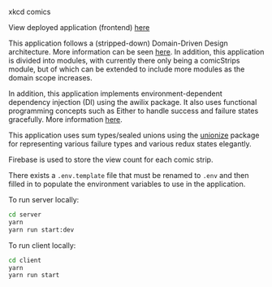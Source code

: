 xkcd comics

View deployed application (frontend) [here](https://aashir-xkcd-comics.herokuapp.com/)

This application follows a (stripped-down) Domain-Driven Design architecture. More information can be seen [here](https://resocoder.com/2020/03/09/flutter-firebase-ddd-course-1-domain-driven-design-principles/). In addition, this application is divided into modules, with currently there only being a comicStrips module, but of which can be extended to include more modules as the domain scope increases.

In addition, this application implements environment-dependent dependency injection (DI) using the awilix package. It also uses functional programming concepts such as Either to handle success and failure states gracefully. More information [here](https://medium.com/inato/expressive-error-handling-in-typescript-and-benefits-for-domain-driven-design-70726e061c86).

This application uses sum types/sealed unions using the [unionize](https://github.com/pelotom/unionize#match-expressions) package for representing various failure types and various redux states elegantly.

Firebase is used to store the view count for each comic strip.

There exists a `.env.template` file that must be renamed to `.env` and then filled in to populate the environment variables to use in the application.

To run server locally:

```bash
cd server
yarn
yarn run start:dev
```

To run client locally:

```bash
cd client
yarn
yarn run start
```
